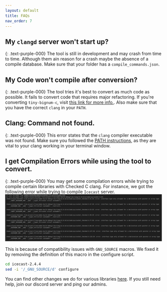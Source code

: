 ```yaml
---
layout: default
title: FAQs
nav_order: 7
---
```


## My `clangd` server won't start up?
{: .text-purple-000}
The tool is still in development and may crash from time to time. Although them ain reason for a crash maybe the absence of a compile database. Make sure that your folder has a `compile_commands.json`. 

## My Code won't compile after conversion?
{: .text-purple-000}
The tool tries it's best to convert as much code as possible. It fails to convert code that requires major refactoring. If you're converting `tiny-bignum-c`, visit [this link for more info.](https://github.com/secure-sw-dev/checkedc-tiny-bignum-c#initial-conversion). Also make sure that you have the correct `clang` in your `PATH`. 

## Clang: Command not found.
{: .text-purple-000}
This error states that the `clang` compiler executable was not found. Make sure you followed the [PATH instructions](https://purs3lab.github.io/3clsp/docs/installation/checkedC.html#path-instructions), as they are vital to your clang working in your terminal window.

## I get Compilation Errors while using the tool to convert.
{: .text-purple-000}
You may get some compilation errors while trying to compile certain libraries with Checked C clang. For instance, we got the following error while trying to compile `Icecast` server.
![](../assets/images/compileerror.png)

This is because of compatibility issues with `GNU_SOURCE` macros. We fixed it by removing the definition of this macro in the configure script.

```sh
cd icecast-2.4.4
sed -i '/_GNU_SOURCE/d' configure
```

You can find other changes we do for various libraries [here](https://github.com/purs3lab/oopsla22-3c-artifact/blob/main/3c-actions-old-fork/.github/workflows/exhaustivestats.yml#L3231). If you still need help, join our discord server and ping our admins.
